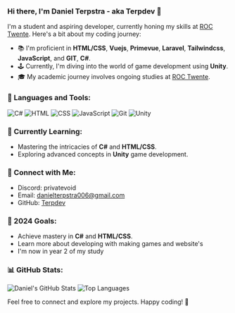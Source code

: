 ### Hi there, I'm Daniel Terpstra - aka Terpdev 👋

I'm a student and aspiring developer, currently honing my skills at [ROC Twente](https://www.rocvantwente.nl/). Here's a bit about my coding journey:

- 📚 I'm proficient in **HTML/CSS**, **Vuejs**, **Primevue**, **Laravel**, **Tailwindcss**, **JavaScript**, and **GIT**, **C#**.
- 🕹️ Currently, I'm diving into the world of game development using **Unity**.
- 🎓 My academic journey involves ongoing studies at [ROC Twente](https://www.rocvantwente.nl/).

### 🔧 Languages and Tools:

![C#](https://img.shields.io/badge/C%23-239120?style=for-the-badge&logo=c-sharp&logoColor=white)
![HTML](https://img.shields.io/badge/HTML5-E34F26?style=for-the-badge&logo=html5&logoColor=white)
![CSS](https://img.shields.io/badge/CSS3-1572B6?style=for-the-badge&logo=css3&logoColor=white)
![JavaScript](https://img.shields.io/badge/JavaScript-F7DF1E?style=for-the-badge&logo=javascript&logoColor=black)
![Git](https://img.shields.io/badge/Git-F05032?style=for-the-badge&logo=git&logoColor=white)
![Unity](https://img.shields.io/badge/Unity-000000?style=for-the-badge&logo=unity&logoColor=white)

### 🌱 Currently Learning:

- Mastering the intricacies of **C#** and **HTML/CSS**.
- Exploring advanced concepts in **Unity** game development.

### 🤝 Connect with Me:

- Discord: privatevoid
- Email: danielterpstra006@gmail.com
- GitHub: [Terpdev](https://github.com/TerpDev)

### 🚀 2024 Goals:

- Achieve mastery in **C#** and **HTML/CSS**.
- Learn more about developing with making games and website's
- I'm now in year 2 of my study

### 📊 GitHub Stats:

![Daniel's GitHub Stats](https://github-readme-stats.vercel.app/api?username=TerpDev&theme=dark&show_icons=true&hide_border=true)
![Top Languages](https://github-readme-stats.vercel.app/api/top-langs/?username=TerpDev&layout=compact&theme=dark&show_icons=true&hide_border=true)

Feel free to connect and explore my projects. Happy coding! 🚀
